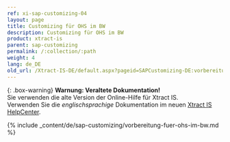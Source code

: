 ```yaml
---
ref: xi-sap-customizing-04
layout: page
title: Customizing für OHS im BW
description: Customizing für OHS im BW
product: xtract-is
parent: sap-customizing
permalink: /:collection/:path
weight: 4
lang: de_DE
old_url: /Xtract-IS-DE/default.aspx?pageid=SAPCustomizing-DE:vorbereitung-fuer-ohs-im-bw	
---
```


{: .box-warning}
**Warnung: Veraltete Dokumentation!** <br>
Sie verwenden die alte Version der Online-Hilfe für Xtract IS.<br>
Verwenden Sie die *englischsprachige* Dokumentation im neuen [Xtract IS HelpCenter](https://helpcenter.theobald-software.com/xtract-is/documentation/introduction/).

{% include _content/de/sap-customizing/vorbereitung-fuer-ohs-im-bw.md  %}